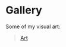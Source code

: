 # Gallery
Some of my visual art:
<blockquote class="imgur-embed-pub" lang="en" data-id="a/O0CrEdj" data-context="false"><a href="//imgur.com/O0CrEdj">Art</a></blockquote>
<script async src="//s.imgur.com/min/embed.js" charset="utf-8"></script>
